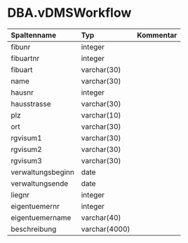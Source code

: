 # DBA.vDMSWorkflow

|Spaltenname|Typ|Kommentar|
|:----------|:--|:--------|
|fibunr|integer||
|fibuartnr|integer||
|fibuart|varchar(30)||
|name|varchar(30)||
|hausnr|integer||
|hausstrasse|varchar(30)||
|plz|varchar(10)||
|ort|varchar(30)||
|rgvisum1|varchar(30)||
|rgvisum2|varchar(30)||
|rgvisum3|varchar(30)||
|verwaltungsbeginn|date||
|verwaltungsende|date||
|liegnr|integer||
|eigentuemernr|integer||
|eigentuemername|varchar(40)||
|beschreibung|varchar(4000)||
